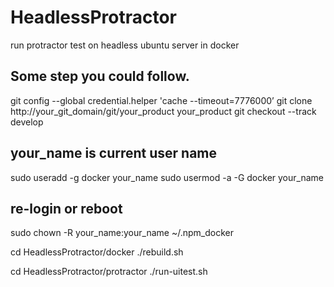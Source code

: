# HeadlessProtractor
run protractor test on headless ubuntu server in docker

## Some step you could follow.
git config --global credential.helper 'cache --timeout=7776000’
git clone http://your_git_domain/git/your_product your_product
git checkout --track develop

## your_name is current user name
sudo useradd -g docker your_name
sudo usermod -a -G docker your_name

## re-login or reboot

sudo chown -R your_name:your_name ~/.npm_docker

cd HeadlessProtractor/docker
./rebuild.sh

cd HeadlessProtractor/protractor
./run-uitest.sh
